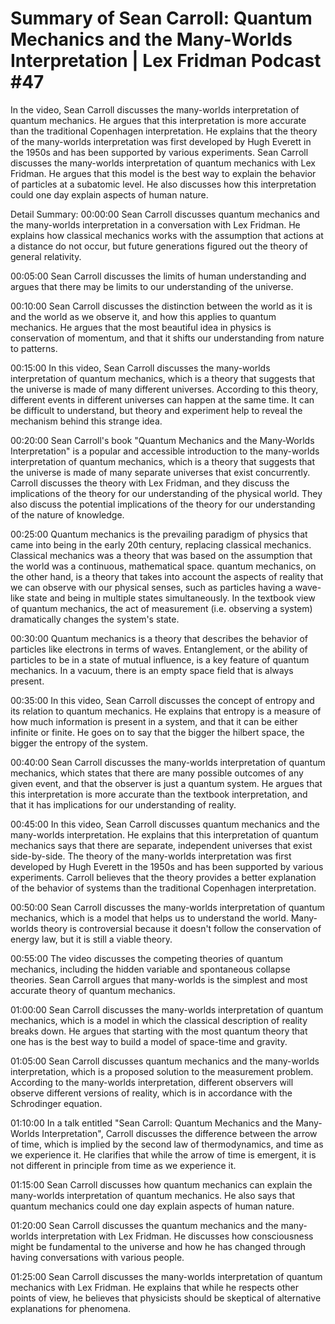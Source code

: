 # Summary of Sean Carroll: Quantum Mechanics and the Many-Worlds Interpretation | Lex Fridman Podcast #47

In the video, Sean Carroll discusses the many-worlds interpretation of quantum mechanics. He argues that this interpretation is more accurate than the traditional Copenhagen interpretation. He explains that the theory of the many-worlds interpretation was first developed by Hugh Everett in the 1950s and has been supported by various experiments.
Sean Carroll discusses the many-worlds interpretation of quantum mechanics with Lex Fridman. He argues that this model is the best way to explain the behavior of particles at a subatomic level. He also discusses how this interpretation could one day explain aspects of human nature.

Detail Summary: 
00:00:00
Sean Carroll discusses quantum mechanics and the many-worlds interpretation in a conversation with Lex Fridman. He explains how classical mechanics works with the assumption that actions at a distance do not occur, but future generations figured out the theory of general relativity.

00:05:00
Sean Carroll discusses the limits of human understanding and argues that there may be limits to our understanding of the universe.

00:10:00
Sean Carroll discusses the distinction between the world as it is and the world as we observe it, and how this applies to quantum mechanics. He argues that the most beautiful idea in physics is conservation of momentum, and that it shifts our understanding from nature to patterns.

00:15:00
In this video, Sean Carroll discusses the many-worlds interpretation of quantum mechanics, which is a theory that suggests that the universe is made of many different universes. According to this theory, different events in different universes can happen at the same time. It can be difficult to understand, but theory and experiment help to reveal the mechanism behind this strange idea.

00:20:00
Sean Carroll's book "Quantum Mechanics and the Many-Worlds Interpretation" is a popular and accessible introduction to the many-worlds interpretation of quantum mechanics, which is a theory that suggests that the universe is made of many separate universes that exist concurrently. Carroll discusses the theory with Lex Fridman, and they discuss the implications of the theory for our understanding of the physical world. They also discuss the potential implications of the theory for our understanding of the nature of knowledge.

00:25:00
Quantum mechanics is the prevailing paradigm of physics that came into being in the early 20th century, replacing classical mechanics. Classical mechanics was a theory that was based on the assumption that the world was a continuous, mathematical space. quantum mechanics, on the other hand, is a theory that takes into account the aspects of reality that we can observe with our physical senses, such as particles having a wave-like state and being in multiple states simultaneously. In the textbook view of quantum mechanics, the act of measurement (i.e. observing a system) dramatically changes the system's state.

00:30:00
Quantum mechanics is a theory that describes the behavior of particles like electrons in terms of waves. Entanglement, or the ability of particles to be in a state of mutual influence, is a key feature of quantum mechanics. In a vacuum, there is an empty space field that is always present.

00:35:00
In this video, Sean Carroll discusses the concept of entropy and its relation to quantum mechanics. He explains that entropy is a measure of how much information is present in a system, and that it can be either infinite or finite. He goes on to say that the bigger the hilbert space, the bigger the entropy of the system.

00:40:00
Sean Carroll discusses the many-worlds interpretation of quantum mechanics, which states that there are many possible outcomes of any given event, and that the observer is just a quantum system. He argues that this interpretation is more accurate than the textbook interpretation, and that it has implications for our understanding of reality.

00:45:00
In this video, Sean Carroll discusses quantum mechanics and the many-worlds interpretation. He explains that this interpretation of quantum mechanics says that there are separate, independent universes that exist side-by-side. The theory of the many-worlds interpretation was first developed by Hugh Everett in the 1950s and has been supported by various experiments. Carroll believes that the theory provides a better explanation of the behavior of systems than the traditional Copenhagen interpretation.

00:50:00
Sean Carroll discusses the many-worlds interpretation of quantum mechanics, which is a model that helps us to understand the world. Many-worlds theory is controversial because it doesn't follow the conservation of energy law, but it is still a viable theory.

00:55:00
The video discusses the competing theories of quantum mechanics, including the hidden variable and spontaneous collapse theories. Sean Carroll argues that many-worlds is the simplest and most accurate theory of quantum mechanics.

01:00:00
Sean Carroll discusses the many-worlds interpretation of quantum mechanics, which is a model in which the classical description of reality breaks down. He argues that starting with the most quantum theory that one has is the best way to build a model of space-time and gravity.

01:05:00
Sean Carroll discusses quantum mechanics and the many-worlds interpretation, which is a proposed solution to the measurement problem. According to the many-worlds interpretation, different observers will observe different versions of reality, which is in accordance with the Schrodinger equation.

01:10:00
In a talk entitled "Sean Carroll: Quantum Mechanics and the Many-Worlds Interpretation", Carroll discusses the difference between the arrow of time, which is implied by the second law of thermodynamics, and time as we experience it. He clarifies that while the arrow of time is emergent, it is not different in principle from time as we experience it.

01:15:00
Sean Carroll discusses how quantum mechanics can explain the many-worlds interpretation of quantum mechanics. He also says that quantum mechanics could one day explain aspects of human nature.

01:20:00
Sean Carroll discusses the quantum mechanics and the many-worlds interpretation with Lex Fridman. He discusses how consciousness might be fundamental to the universe and how he has changed through having conversations with various people.

01:25:00
Sean Carroll discusses the many-worlds interpretation of quantum mechanics with Lex Fridman. He explains that while he respects other points of view, he believes that physicists should be skeptical of alternative explanations for phenomena.

